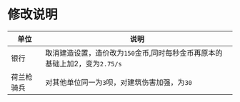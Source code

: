 <!--
 * @Date: 2021-12-24 15:27:47
 * @LastEditors: Fullsize
 * @LastEditTime: 2022-01-23 00:53:38
 * @FilePath: \AOE3-mod\荷兰加强\README.md
 * @Author: Fullsize
-->
# 修改说明
| 单位 | 说明 
| --- | --- |
|银行|取消建造设置，造价改为`150`金币,同时每秒金币再原本的基础上加2，变为`2.75/s`|
|荷兰枪骑兵|对其他单位同一为`3`呗，对建筑伤害加强，为`30`